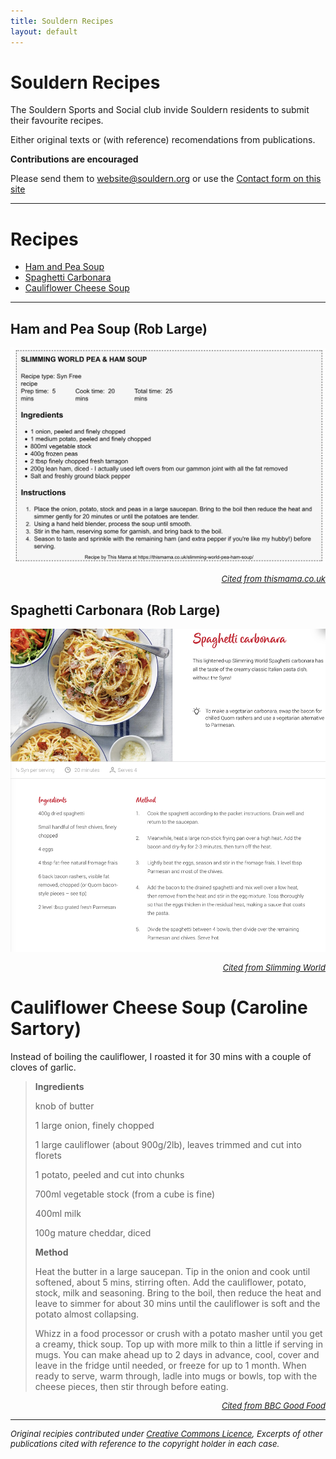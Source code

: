 ```yaml
---
title: Souldern Recipes	
layout: default
---
```


# Souldern Recipes

The Souldern Sports and Social club invide Souldern residents to
submit their favourite  recipes.

Either original texts or (with
reference) recomendations from publications.

**Contributions are encouraged**

Please send them to
  [website@souldern.org](mailto::webstite@souldern.org)
  or use the
  [Contact form on this site](/home/contact-website)

---

# Recipes

 * [Ham and Pea Soup](#ham-and-pea-soup-rob-large)
 * [Spaghetti Carbonara](#spaghetti-carbonara-rob-large)
 * [Cauliflower Cheese Soup](#cauliflower-cheese-soup-caroline-sartory)


---

## Ham and Pea Soup (Rob Large)

![soup](pea-ham-soup.jpg)

<div style="text-align: right;font-size:small;font-style: italic">
<a href="https://thismama.co.uk/slimming-world-pea-ham-soup">Cited from thismama.co.uk</a>
</div>

## Spaghetti Carbonara (Rob Large)

![spaghetti](spaghetti-carbonara.jpg)

<div style="text-align: right;font-size:small;font-style: italic">
<a
href="https://www.slimmingworld.co.uk/recipes/spaghetti-carbonara">Cited
from Slimming World</a>
</div>



# Cauliflower Cheese Soup (Caroline Sartory)

Instead of boiling the cauliflower, I roasted it for 30 mins with a
couple of cloves of garlic.

>   **Ingredients**
>
>    knob of butter
>
>    1 large onion, finely chopped
>    
>    1 large cauliflower (about 900g/2lb), leaves trimmed and cut into florets
>    
>    1 potato, peeled and cut into chunks
>    
>    700ml vegetable stock (from a cube is fine)
>
>    400ml milk
>
>    100g mature cheddar, diced
>
>    **Method**
>
>    Heat the butter in a large saucepan. Tip in the onion and cook
>    until softened, about 5 mins, stirring often. Add the cauliflower,
>    potato, stock, milk and seasoning. Bring to the boil, then reduce
>    the heat and leave to simmer for about 30 mins until the
>    cauliflower is soft and the potato almost collapsing.
>
>    Whizz in a food processor or crush with a potato masher until you
>    get a creamy, thick soup. Top up with more milk to thin a little
>    if serving in mugs. You can make ahead up to 2 days in advance,
>    cool, cover and leave in the fridge until needed, or freeze for up
>    to 1 month. When ready to serve, warm through, ladle into mugs or
>    bowls, top with the cheese pieces, then stir through before
>    eating.
>    

<div style="text-align: right;font-size:small;font-style: italic">
<a
href="https://www.bbcgoodfood.com/recipes/cauliflower-cheese-soup">Cited
from BBC Good Food</a>
</div>

---

<div style="font-size:small;font-style: italic">
Original recipies contributed under <a
href="https://www.souldern.org/home/about#TOC-Licence">Creative
Commons Licence</a>, Excerpts of other publications cited with
reference to the copyright holder in each case.
</div>
